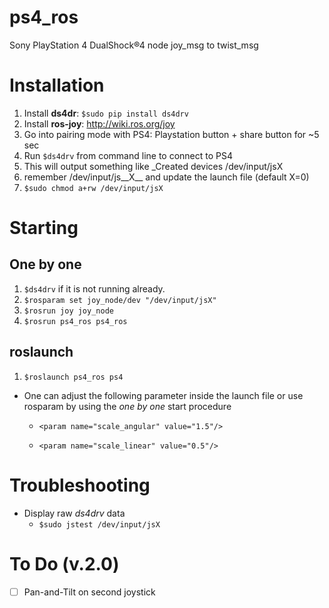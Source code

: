 # ps4_ros
Sony PlayStation 4 DualShock®4 node joy_msg to twist_msg

# Installation
1. Install __ds4dr__: `$sudo pip install ds4drv`
1. Install __ros-joy__: http://wiki.ros.org/joy
1. Go into pairing mode with PS4: Playstation button + share button for ~5 sec
1. Run `$ds4drv` from command line to connect to PS4
  1. This will output something like _Created devices /dev/input/jsX
  1. remember /dev/input/js__X__ and update the launch file (default X=0)
  1. `$sudo chmod a+rw /dev/input/jsX`

# Starting
## One by one
1. `$ds4drv` if it is not running already.
1. `$rosparam set joy_node/dev "/dev/input/jsX"`
1. `$rosrun joy joy_node`
1. `$rosrun ps4_ros ps4_ros`

## roslaunch
1. `$roslaunch ps4_ros ps4`


* One can adjust the following parameter inside the launch file or use rosparam by using the _one by one_ start procedure

  * ``<param name="scale_angular" value="1.5"/>``

  * ``<param name="scale_linear" value="0.5"/>``

# Troubleshooting

* Display raw _ds4drv_ data
  * `$sudo jstest /dev/input/jsX`

# To Do (v.2.0)
* [ ] Pan-and-Tilt on second joystick
